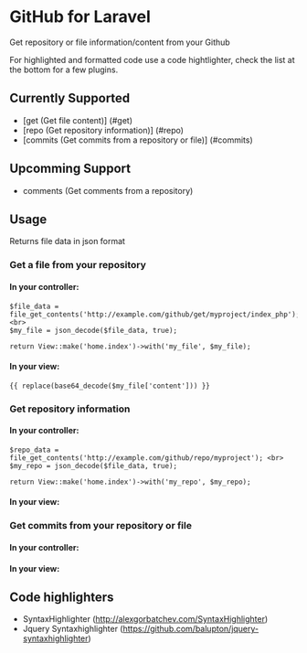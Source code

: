 # GitHub for Laravel

Get repository or file information/content from your Github

For highlighted and formatted code use a code hightlighter, check the list at the bottom for a few plugins.

## Currently Supported

- [get (Get file content)] (#get)
- [repo (Get repository information)] (#repo)
- [commits (Get commits from a repository or file)] (#commits)

## Upcomming Support

- comments (Get comments from a repository)

## Usage
Returns file data in json format
<a name="get"></a>
### Get a file from your repository

#### In your controller:
```
$file_data = file_get_contents('http://example.com/github/get/myproject/index_php');<br>
$my_file = json_decode($file_data, true);

return View::make('home.index')->with('my_file', $my_file);
```
#### In your view:
```
{{ replace(base64_decode($my_file['content'])) }}
```
<a name="repo"></a>
### Get repository information

#### In your controller:
```
$repo_data = file_get_contents('http://example.com/github/repo/myproject'); <br>
$my_repo = json_decode($file_data, true);

return View::make('home.index')->with('my_repo', $my_repo);
```
#### In your view:

<a name="commits"></a>
### Get commits from your repository or file

#### In your controller:

#### In your view:

## Code highlighters

- SyntaxHighlighter (http://alexgorbatchev.com/SyntaxHighlighter)
- Jquery Syntaxhighlighter (https://github.com/balupton/jquery-syntaxhighlighter)
